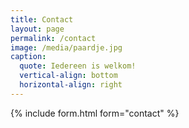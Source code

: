 ```yaml
---
title: Contact
layout: page
permalink: /contact
image: /media/paardje.jpg
caption:
  quote: Iedereen is welkom!
  vertical-align: bottom
  horizontal-align: right
---
```


{% include form.html form="contact" %}
